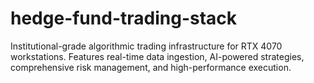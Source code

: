# hedge-fund-trading-stack
Institutional-grade algorithmic trading infrastructure for RTX 4070 workstations. Features real-time data ingestion, AI-powered strategies, comprehensive risk management, and high-performance execution.
